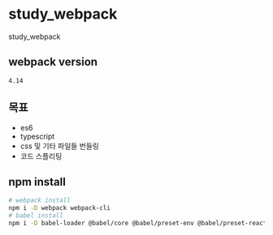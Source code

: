 # study_webpack
study_webpack
## webpack version 
    4.14 

## 목표

- es6
- typescript 
- css 및 기타 파일들 번들링
- 코드 스플리팅

## npm install 
```bash 
# webpack install 
npm i -D webpack webpack-cli
# babel install 
npm i -D babel-loader @babel/core @babel/preset-env @babel/preset-react @babel/preset-stage-0
```
